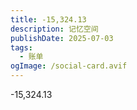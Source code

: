```yaml
---
title: -15,324.13
description: 记忆空间
publishDate: 2025-07-03
tags:
  - 账单
ogImage: /social-card.avif
---
```

\-15,324.13
